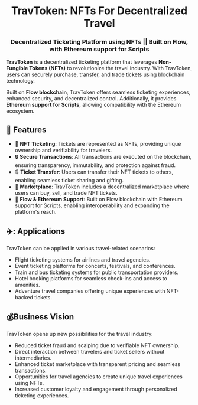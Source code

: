 <h1 align="center">TravToken: NFTs For Decentralized Travel</h1>
<div align="center">
  
### **Decentralized Ticketing Platform using NFTs**  || Built on Flow, with Ethereum support for Scripts
  
</div>

**TravToken** is a decentralized ticketing platform that leverages **Non-Fungible Tokens (NFTs)** to revolutionize the travel industry. With TravToken, users can securely purchase, transfer, and trade tickets using blockchain technology.

Built on **Flow blockchain**, TravToken offers seamless ticketing experiences, enhanced security, and decentralized control. Additionally, it provides **Ethereum support for Scripts**, allowing compatibility with the Ethereum ecosystem.

## :rocket: Features

- :ticket: **NFT Ticketing**: Tickets are represented as NFTs, providing unique ownership and verifiability for travelers.
- :lock: **Secure Transactions**: All transactions are executed on the blockchain, ensuring transparency, immutability, and protection against fraud.
- :arrows_clockwise: **Ticket Transfer**: Users can transfer their NFT tickets to others, enabling seamless ticket sharing and gifting.
- :department_store: **Marketplace**: TravToken includes a decentralized marketplace where users can buy, sell, and trade NFT tickets.
- :link: **Flow & Ethereum Support**: Built on Flow blockchain with Ethereum support for Scripts, enabling interoperability and expanding the platform's reach.

## ✈️: Applications
TravToken can be applied in various travel-related scenarios:

- Flight ticketing systems for airlines and travel agencies.
- Event ticketing platforms for concerts, festivals, and conferences.
- Train and bus ticketing systems for public transportation providers.
- Hotel booking platforms for seamless check-ins and access to amenities.
- Adventure travel companies offering unique experiences with NFT-backed tickets.

## :moneybag:Business Vision
TravToken opens up new possibilities for the travel industry:

- Reduced ticket fraud and scalping due to verifiable NFT ownership.
- Direct interaction between travelers and ticket sellers without intermediaries.
- Enhanced ticket marketplace with transparent pricing and seamless transactions.
- Opportunities for travel agencies to create unique travel experiences using NFTs.
- Increased customer loyalty and engagement through personalized ticketing experiences.



